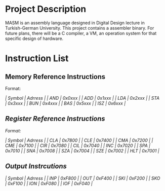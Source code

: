 # Project Description

MASM is an assembly language designed in Digital Design lecture in Turkish-German  University. This project contains a assembler binary. For future plans, there will be a C compiler, a VM, an operation system for that specific design of hardware.

# Instruction List

## Memory Reference Instructions

Format: <Symbol> <Address>

| Symbol | Adrress |
| AND | 0x0xxx |
| ADD | 0x1xxx |
| LDA | 0x2xxx |
| STA | 0x3xxx |
| BUN | 0x4xxx |
| BAS | 0x5xxx |
| ISZ | 0x6xxx |

## Register Reference Instructions

Format: <Symbol>

| Symbol | Adrress |
| CLA | 0x7800 |
| CLE | 0x7400 |
| CMA | 0x7200 |
| CME | 0x7100 |
| CIR | 0x7080 |
| CIL | 0x7040 |
| INC | 0x7020 |
| SPA | 0x7010 |
| SNA | 0x7008 |
| SZA | 0x7004 |
| SZE | 0x7002 |
| HLT | 0x7001 |

## Output Instrcutions

| Symbol | Adrress |
| INP | 0xF800 |
| OUT | 0xF400 |
| SKI | 0xF200 |
| SKO | 0xF100 |
| ION | 0xF080 |
| IOF | 0xF040 |

